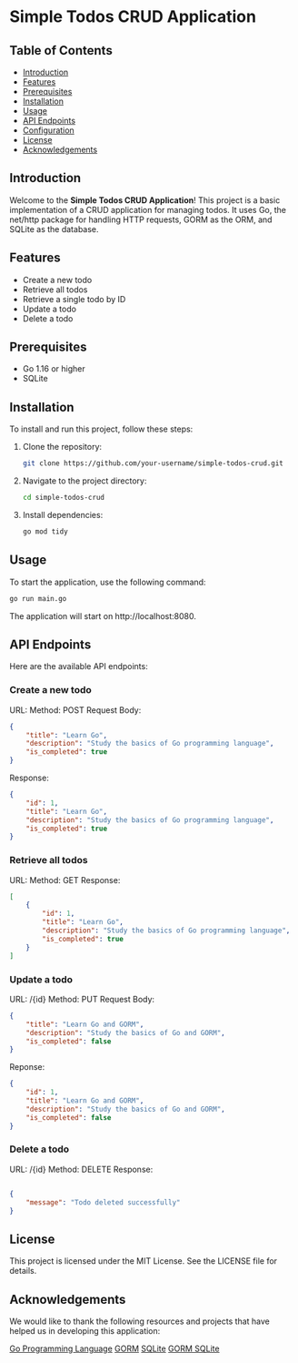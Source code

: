 # Simple Todos CRUD Application

## Table of Contents
- [Introduction](#introduction)
- [Features](#features)
- [Prerequisites](#prerequisites)
- [Installation](#installation)
- [Usage](#usage)
- [API Endpoints](#api-endpoints)
- [Configuration](#configuration)
- [License](#license)
- [Acknowledgements](#acknowledgements)

## Introduction
Welcome to the **Simple Todos CRUD Application**! This project is a basic implementation of a CRUD application for managing todos. It uses Go, the net/http package for handling HTTP requests, GORM as the ORM, and SQLite as the database.

## Features
- Create a new todo
- Retrieve all todos
- Retrieve a single todo by ID
- Update a todo
- Delete a todo

## Prerequisites
- Go 1.16 or higher
- SQLite

## Installation
To install and run this project, follow these steps:

1. Clone the repository:
    ```bash
    git clone https://github.com/your-username/simple-todos-crud.git
    ```

2. Navigate to the project directory:
    ```bash
    cd simple-todos-crud
    ```

3. Install dependencies:
    ```bash
    go mod tidy
    ```

## Usage
To start the application, use the following command:

```bash
go run main.go
```

The application will start on http://localhost:8080.

## API Endpoints
Here are the available API endpoints:

### Create a new todo
URL: 
Method: POST
Request Body:

```json
{
    "title": "Learn Go",
    "description": "Study the basics of Go programming language",
    "is_completed": true
}
```

Response:

```json
{
    "id": 1,
    "title": "Learn Go",
    "description": "Study the basics of Go programming language",
    "is_completed": true
}
```
### Retrieve all todos
URL: 
Method: GET
Response:

```json
[
    {
        "id": 1,
        "title": "Learn Go",
        "description": "Study the basics of Go programming language",
        "is_completed": true
    }
]
```

### Update a todo
URL: /{id}
Method: PUT
Request Body:
```json
{
    "title": "Learn Go and GORM",
    "description": "Study the basics of Go and GORM",
    "is_completed": false
}
```
Reponse:
```json
{
    "id": 1,
    "title": "Learn Go and GORM",
    "description": "Study the basics of Go and GORM",
    "is_completed": false
}
```

### Delete a todo
URL: /{id}
Method: DELETE
Response:
```json

{
    "message": "Todo deleted successfully"
}
```

## License
This project is licensed under the MIT License. See the LICENSE file for details.

## Acknowledgements
We would like to thank the following resources and projects that have helped us in developing this application:

[Go Programming Language](https://go.dev)
[GORM](https://gorm.io/)
[SQLite](https://www.sqlite.org/)
[GORM SQLite](https://pkg.go.dev/gorm.io/driver/sqlite)
